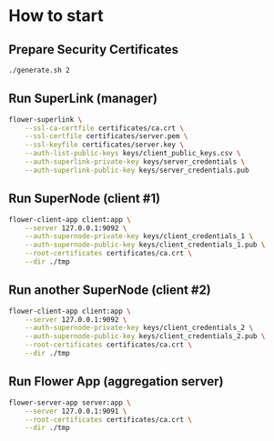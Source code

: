 # How to start

## Prepare Security Certificates

```sh
./generate.sh 2
```

## Run SuperLink (manager)

```sh
flower-superlink \
    --ssl-ca-certfile certificates/ca.crt \
    --ssl-certfile certificates/server.pem \
    --ssl-keyfile certificates/server.key \
    --auth-list-public-keys keys/client_public_keys.csv \
    --auth-superlink-private-key keys/server_credentials \
    --auth-superlink-public-key keys/server_credentials.pub
```

## Run SuperNode (client #1)

```sh
flower-client-app client:app \
    --server 127.0.0.1:9092 \
    --auth-supernode-private-key keys/client_credentials_1 \
    --auth-supernode-public-key keys/client_credentials_1.pub \
    --root-certificates certificates/ca.crt \
    --dir ./tmp
```

## Run another SuperNode (client #2)

```sh
flower-client-app client:app \
    --server 127.0.0.1:9092 \
    --auth-supernode-private-key keys/client_credentials_2 \
    --auth-supernode-public-key keys/client_credentials_2.pub \
    --root-certificates certificates/ca.crt \
    --dir ./tmp
```

## Run Flower App (aggregation server)

```sh
flower-server-app server:app \
    --server 127.0.0.1:9091 \
    --root-certificates certificates/ca.crt \
    --dir ./tmp
```
